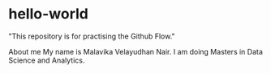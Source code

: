 # hello-world
"This repository is for practising the Github Flow."

About me
My name is Malavika Velayudhan Nair. I am doing Masters in Data Science and Analytics.
